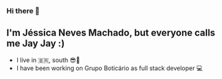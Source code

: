### Hi there 👋
## I'm Jéssica Neves Machado, but everyone calls me **Jay Jay** :)


- I live in :brazil:, south :sunglasses::sunrise:
- I have been working on Grupo Boticário as full stack developer :computer:
 


<!--
**jessicanevesmachado/jessicanevesmachado** is a ✨ _special_ ✨ repository because its `README.md` (this file) appears on your GitHub profile.

Here are some ideas to get you started:

- 🔭 I’m currently working on ...
- 🌱 I’m currently learning ...
- 👯 I’m looking to collaborate on ...
- 🤔 I’m looking for help with ...
- 💬 Ask me about ...
- 📫 How to reach me: ...
- 😄 Pronouns: ...
- ⚡ Fun fact: ...
-->
